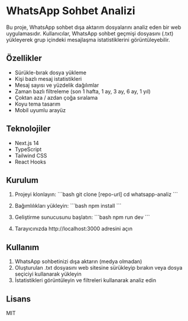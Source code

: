 # WhatsApp Sohbet Analizi

Bu proje, WhatsApp sohbet dışa aktarım dosyalarını analiz eden bir web uygulamasıdır. Kullanıcılar, WhatsApp sohbet geçmişi dosyasını (.txt) yükleyerek grup içindeki mesajlaşma istatistiklerini görüntüleyebilir.

## Özellikler

- Sürükle-bırak dosya yükleme
- Kişi bazlı mesaj istatistikleri
- Mesaj sayısı ve yüzdelik dağılımlar
- Zaman bazlı filtreleme (son 1 hafta, 1 ay, 3 ay, 6 ay, 1 yıl)
- Çoktan aza / azdan çoğa sıralama
- Koyu tema tasarım
- Mobil uyumlu arayüz

## Teknolojiler

- Next.js 14
- TypeScript
- Tailwind CSS
- React Hooks

## Kurulum

1. Projeyi klonlayın:
\`\`\`bash
git clone [repo-url]
cd whatsapp-analiz
\`\`\`

2. Bağımlılıkları yükleyin:
\`\`\`bash
npm install
\`\`\`

3. Geliştirme sunucusunu başlatın:
\`\`\`bash
npm run dev
\`\`\`

4. Tarayıcınızda http://localhost:3000 adresini açın

## Kullanım

1. WhatsApp sohbetinizi dışa aktarın (medya olmadan)
2. Oluşturulan .txt dosyasını web sitesine sürükleyip bırakın veya dosya seçiciyi kullanarak yükleyin
3. İstatistikleri görüntüleyin ve filtreleri kullanarak analiz edin

## Lisans

MIT
